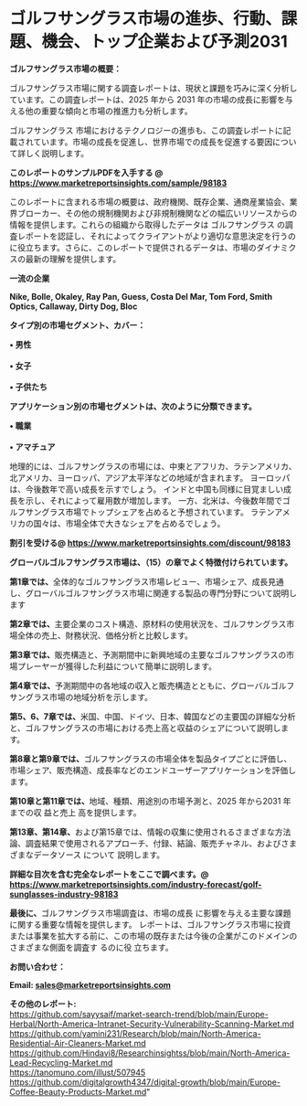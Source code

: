 # ゴルフサングラス市場の進歩、行動、課題、機会、トップ企業および予測2031

<strong><b>ゴルフサングラス市場の概要：</b></strong>

ゴルフサングラス市場に関する調査レポートは、現状と課題を巧みに深く分析しています。この調査レポートは、2025 年から 2031 年の市場の成長に影響を与える他の重要な傾向と市場の推進力も分析します。

ゴルフサングラス 市場におけるテクノロジーの進歩も、この調査レポートに記載されています。市場の成長を促進し、世界市場での成長を促進する要因について詳しく説明します。

<strong>このレポートのサンプルPDFを入手する @ <a href=https://www.marketreportsinsights.com/sample/98183>https://www.marketreportsinsights.com/sample/98183</a></strong>

このレポートに含まれる市場の概要は、政府機関、既存企業、通商産業協会、業界ブローカー、その他の規制機関および非規制機関などの幅広いリソースからの情報を提供します。これらの組織から取得したデータは ゴルフサングラス の調査レポートを認証し、それによってクライアントがより適切な意思決定を行うのに役立ちます。さらに、このレポートで提供されるデータは、市場のダイナミクスの最新の理解を提供します。

<strong>一流の企業</strong>

<strong><b>Nike, Bolle, Okaley, Ray Pan, Guess, Costa Del Mar, Tom Ford, Smith Optics, Callaway, Dirty Dog, Bloc</b></strong>

<strong><b>タイプ別の市場セグメント、カバー：</b></strong>

<strong>• 男性<br><br>• 女子<br><br>• 子供たち</strong>

<strong><b>アプリケーション別の市場セグメントは、次のように分類できます。</b></strong>

<strong>• 職業<br><br>• アマチュア</strong>

 地理的には、ゴルフサングラスの市場には、中東とアフリカ、ラテンアメリカ、北アメリカ、ヨーロッパ、アジア太平洋などの地域が含まれます。 ヨーロッパは、今後数年で高い成長を示すでしょう。 インドと中国も同様に目覚ましい成長を示し、それによって雇用数が増加します。 一方、北米は、今後数年間でゴルフサングラス市場でトップシェアを占めると予想されています。 ラテンアメリカの国々は、市場全体で大きなシェアを占めるでしょう。

<strong>割引を受ける@ <a href=https://www.marketreportsinsights.com/discount/98183>https://www.marketreportsinsights.com/discount/98183</a></strong>

<strong><b>グローバルゴルフサングラス市場は、（15）の章でよく特徴付けられています。</b></strong>

<strong><b>第</b></strong><strong><b>1章では、</b></strong>全体的なゴルフサングラス市場レビュー、市場シェア、成長見通し、グローバルゴルフサングラス市場に関連する製品の専門分野について説明します

<strong><b>第2章では、</b></strong>主要企業のコスト構造、原材料の使用状況を、ゴルフサングラス市場全体の売上、財務状況、価格分析と比較します。

<strong><b>第3章では、</b></strong>販売構造と、予測期間中に新興地域の主要なゴルフサングラスの市場プレーヤーが獲得した利益について簡単に説明します。

<strong><b>第4章では、</b></strong>予測期間中の各地域の収入と販売構造とともに、グローバルゴルフサングラス市場の地域分析を示します。

<strong><b>第5、6、7章では、</b></strong>米国、中国、ドイツ、日本、韓国などの主要国の詳細な分析と、ゴルフサングラスの市場における売上高と収益のシェアについて説明します。

<strong><b>第8章と第9章では、</b></strong>ゴルフサングラスの市場全体を製品タイプごとに評価し、市場シェア、販売構造、成長率などのエンドユーザーアプリケーションを評価します。

<strong><b>第10章と第11章では、</b></strong>地域、種類、用途別の市場予測と、2025 年から2031 年までの収 益と売上 高を提供します。

<strong><b>第13章、第14章、</b></strong>および第15章では、情報の収集に使用されるさまざまな方法論、調査結果で使用されるアプローチ、付録、結論、販売チャネル、およびさまざまなデータソース について 説明します。

<strong>詳細な目次を含む完全なレポートをここで調べます。@ <a href=https://www.marketreportsinsights.com/industry-forecast/golf-sunglasses-industry-98183>https://www.marketreportsinsights.com/industry-forecast/golf-sunglasses-industry-98183</a></strong>

<strong><b>最後に、</b></strong>ゴルフサングラス市場調査は、市場の成長 に影響を</a>与える主要な課題に関する重要な情報を提供します。 レポートは、ゴルフサングラス市場に投資または事業を拡大する前に、この市場の既存または今後の企業がこのドメインのさまざまな側面を調査す るのに役 立ちます。

<strong><b>お問い合わせ：</b></strong>

<strong>Email: </strong><a href=mailto:sales@marketreportsinsights.com><strong>sales@marketreportsinsights.com</strong></a>

<strong>その他のレポート:</strong>
<br>
<a href=https://github.com/sayysaif/market-search-trend/blob/main/Europe-Herbal/North-America-Intranet-Security-Vulnerability-Scanning-Market.md>https://github.com/sayysaif/market-search-trend/blob/main/Europe-Herbal/North-America-Intranet-Security-Vulnerability-Scanning-Market.md</a>
<br>
<a href=https://github.com/yamini231/Research/blob/main/North-America-Residential-Air-Cleaners-Market.md>https://github.com/yamini231/Research/blob/main/North-America-Residential-Air-Cleaners-Market.md</a>
<br>
<a href=https://github.com/Hindavi8/Researchinsightss/blob/main/North-America-Lead-Recycling-Market.md>https://github.com/Hindavi8/Researchinsightss/blob/main/North-America-Lead-Recycling-Market.md</a>
<br>
<a href=https://tanomuno.com/illust/507945>https://tanomuno.com/illust/507945</a>
<br>
<a href=https://github.com/digitalgrowth4347/digital-growth/blob/main/Europe-Coffee-Beauty-Products-Market.md>https://github.com/digitalgrowth4347/digital-growth/blob/main/Europe-Coffee-Beauty-Products-Market.md</a>"
